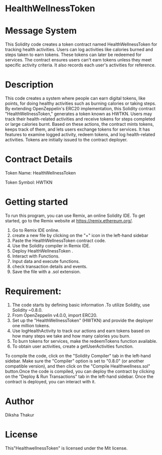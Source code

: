# HealthWellnessToken
# Message System
This Solidity code creates a token contract named HealthWellnessToken for tracking health activities. Users can log activities like calories burned and steps taken to earn tokens. These tokens can later be redeemed for services. The contract ensures users can't earn tokens unless they meet specific activity criteria. It also records each user's activities for reference.

# Description
This code creates a system where people can earn digital tokens, like points, for doing healthy activities such as burning calories or taking steps. By extending OpenZeppelin's ERC20 implementation, this Solidity contract "HealthWellnessToken," generates a token known as HWTKN. Users may track their health-related activities and receive tokens for steps completed or large calories burnt. Based on these actions, the contract mints tokens, keeps track of them, and lets users exchange tokens for services. It has features to examine logged activity, redeem tokens, and log health-related activities. Tokens are initially issued to the contract deployer.

# Contract Details
Token Name: HealthWellnessToken

Token Symbol: HWTKN

# Getting started
To run this program, you can use Remix, an online Solidity IDE. To get started, go to the Remix website at https://remix.ethereum.org/.

1) Go to Remix IDE online.
2) create a new file by clicking on the "+" icon in the left-hand sidebar
3) Paste the HealthWellnessToken contract code.
4) Use the Solidity compiler in Remix IDE.
5) Deploy HealthWellnessToken .
6) Interact with Functions.
7) Input data and execute functions.
8) check transaction details and events.
9) Save the file with a .sol extension.

 # Requirement:
 1) The code starts by defining basic information .To utilize Solidity, use Solidity ~0.8.0.
 2) From OpenZeppelin v4.0.0, import ERC20.
 3) Set up the "HealthWellnessToken" (HWTKN) and provide the deployer one million tokens.
 4) Use logHealthActivity to track our actions and earn tokens based on how many steps we  take and how many calories you burn.
 5) To burn tokens for services, make the redeemTokens function available.
 6) To obtain user activities, create a getUserActivities function.

To compile the code, click on the "Solidity Compiler" tab in the left-hand sidebar. Make sure the "Compiler" option is set to "0.8.0" (or another compatible version), and then click on the "Compile Healthwellness.sol" button.Once the code is compiled, you can deploy the contract by clicking on the "Deploy & Run Transactions" tab in the left-hand sidebar. Once the contract is deployed, you can interact with it. 


# Author
Diksha Thakur

# License 
This"HealthwellnessToken" is licensed under the Mit license.







